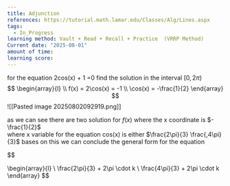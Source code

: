 ```yaml
---
title: Adjunction
references: https://tutorial.math.lamar.edu/Classes/Alg/Lines.aspx
tags:
  - In_Progress
learning method: Vault + Read + Recall + Practice  (VRRP Method)
Current date: "2025-08-01"
amount of time: 
learning score:
---
```


for the equation 2cos(x) + 1 =0 
find the solution in the interval $[0,2\pi)$ 
$$
\begin{array}{l}  \\
f(x) = 2\cos(x)  = -1    \\
\cos(x) =   -\frac{1}{2}
\end{array}
$$
![[Pasted image 20250802092919.png]]

as we can see there are two solution for $f(x)$ where the x coordinate is  $-\frac{1}{2}$  
where x variable for the equation  cos(x)  is either  $\frac{2\pi}{3} \frac{,4\pi}{3}$ 
bases on this we can conclude the general form for the equation 

$$

\begin{array}{l}  \\
\frac{2\pi}{3}  + 2\pi \cdot k  \\
\frac{4\pi}{3} +  2\pi \cdot k   
\end{array}
$$